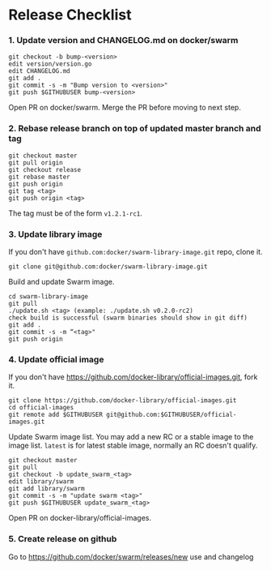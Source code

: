 # Release Checklist

### 1. Update version and CHANGELOG.md on docker/swarm

```
git checkout -b bump-<version>
edit version/version.go
edit CHANGELOG.md
git add .
git commit -s -m "Bump version to <version>"
git push $GITHUBUSER bump-<version>
```

Open PR on docker/swarm. Merge the PR before moving to next step.

### 2. Rebase release branch on top of updated master branch and tag

```
git checkout master
git pull origin
git checkout release
git rebase master
git push origin
git tag <tag>
git push origin <tag>
```
The tag must be of the form `v1.2.1-rc1`.

### 3. Update library image

If you don't have `github.com:docker/swarm-library-image.git` repo, clone it.

```
git clone git@github.com:docker/swarm-library-image.git
```

Build and update Swarm image.

```
cd swarm-library-image
git pull
./update.sh <tag> (example: ./update.sh v0.2.0-rc2)
check build is successful (swarm binaries should show in git diff)
git add .
git commit -s -m “<tag>"
git push origin
```

### 4. Update official image

If you don't have https://github.com/docker-library/official-images.git, fork it.

```
git clone https://github.com/docker-library/official-images.git
cd official-images
git remote add $GITHUBUSER git@github.com:$GITHUBUSER/official-images.git
```

Update Swarm image list. You may add a new RC or a stable image to the image list. `latest` is for
latest stable image, normally an RC doesn't qualify.

```
git checkout master
git pull
git checkout -b update_swarm_<tag>
edit library/swarm
git add library/swarm
git commit -s -m "update swarm <tag>"
git push $GITHUBUSER update_swarm_<tag>
```

Open PR on docker-library/official-images.

### 5. Create release on github

Go to https://github.com/docker/swarm/releases/new use <tag> and changelog
